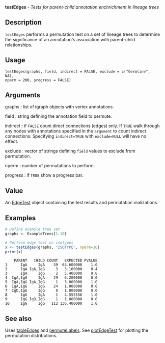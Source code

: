 **testEdges** - *Tests for parent-child annotation enchrichment in lineage trees*

Description
--------------------

`testEdges` performs a permutation test on a set of lineage trees to determine
the significance of an annotation's association with parent-child relationships.


Usage
--------------------
```
testEdges(graphs, field, indirect = FALSE, exclude = c("Germline", NA),
nperm = 200, progress = FALSE)
```

Arguments
-------------------

graphs
:   list of igraph objects with vertex annotations.

field
:   string defining the annotation field to permute.

indirect
:   if `FALSE` count direct connections (edges) only. If 
`TRUE` walk through any nodes with annotations specified in 
the `argument` to count indirect connections. Specifying
`indirect=TRUE` with `exclude=NULL` will have no effect.

exclude
:   vector of strings defining `field` values to exclude from 
permutation.

nperm
:   number of permutations to perform.

progress
:   if `TRUE` show a progress bar.




Value
-------------------

An [EdgeTest](EdgeTest-class.md) object containing the test results and permutation
realizations.



Examples
-------------------

```R
# Define example tree set
graphs <- ExampleTrees[1-10]

# Perform edge test on isotypes
x <- testEdges(graphs, "ISOTYPE", nperm=10)
print(x)
```


```
    PARENT   CHILD COUNT   EXPECTED PVALUE
1      IgA     IgA    39  63.600000    1.0
2      IgA IgA,IgG     3   3.100000    0.4
3      IgA     IgG     2   5.400000    0.8
4  IgA,IgG     IgA    29   6.200000    0.0
5  IgA,IgG IgA,IgG     1   3.000000    1.0
6  IgA,IgG     IgG    24   1.000000    0.0
7  IgD,IgG     IgG     8   1.000000    0.0
8      IgG     IgA     1   4.555556    1.0
9      IgG IgD,IgG     1   1.000000    0.0
10     IgG     IgG   112 136.400000    1.0

```



See also
-------------------

Uses [tableEdges](tableEdges.md) and [permuteLabels](permuteLabels.md). 
See [plotEdgeTest](plotEdgeTest.md) for plotting the permutation distributions.



